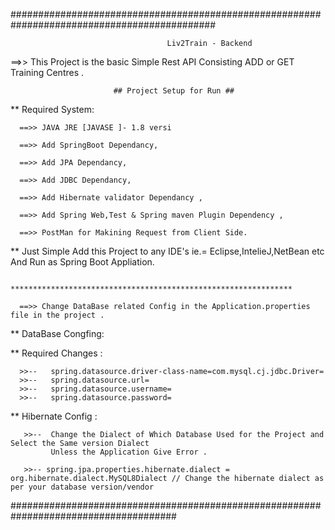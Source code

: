 #############################################################################################


                                       Liv2Train - Backend 
                                    
  
  ==>> This Project is the basic Simple Rest API Consisting ADD or GET Training Centres .
  
                           ## Project Setup for Run ##
 
** Required System:
 
      ==>> JAVA JRE [JAVASE ]- 1.8 versi
      
      ==>> Add SpringBoot Dependancy,
      
      ==>> Add JPA Dependancy, 
      
      ==>> Add JDBC Dependancy, 
      
      ==>> Add Hibernate validator Dependancy ,
      
      ==>> Add Spring Web,Test & Spring maven Plugin Dependency ,

      ==>> PostMan for Makining Request from Client Side.
            
            
            
  ** Just Simple Add this Project to any IDE's ie.= Eclipse,IntelieJ,NetBean etc 
       And Run as Spring Boot Appliation.
       
       
            ***************************************************************     
                   
      ==>> Change DataBase related Config in the Application.properties file in the project .              
              
**   DataBase Congfing:        
 
**   Required Changes :
         
      >>--   spring.datasource.driver-class-name=com.mysql.cj.jdbc.Driver=    
      >>--   spring.datasource.url=
      >>--   spring.datasource.username=
      >>--   spring.datasource.password=
      
**   Hibernate Config :


       >>--  Change the Dialect of Which Database Used for the Project and Select the Same version Dialect 
             Unless the Application Give Error .
         
       >>-- spring.jpa.properties.hibernate.dialect = org.hibernate.dialect.MySQL8Dialect // Change the hibernate dialect as per your database version/vendor
         
         
         
    
######################################################################################
 
  
            
 
 

